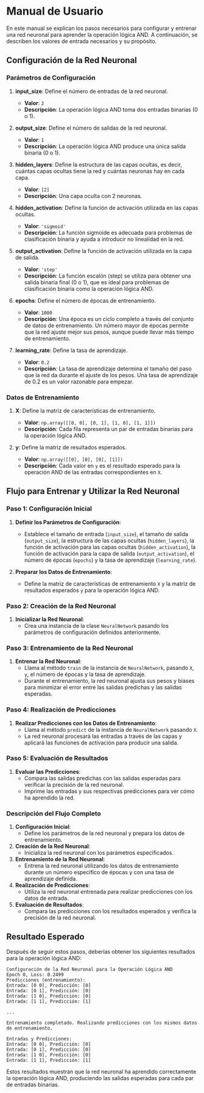 
# Manual de Usuario

En este manual se explican los pasos necesarios para configurar y entrenar una red neuronal para aprender la operación lógica AND. A continuación, se describen los valores de entrada necesarios y su propósito.

## Configuración de la Red Neuronal

### Parámetros de Configuración

1. **input_size**: Define el número de entradas de la red neuronal.
    - **Valor**: `2`
    - **Descripción**: La operación lógica AND toma dos entradas binarias (0 o 1).

2. **output_size**: Define el número de salidas de la red neuronal.
    - **Valor**: `1`
    - **Descripción**: La operación lógica AND produce una única salida binaria (0 o 1).

3. **hidden_layers**: Define la estructura de las capas ocultas, es decir, cuántas capas ocultas tiene la red y cuántas neuronas hay en cada capa.
    - **Valor**: `[2]`
    - **Descripción**: Una capa oculta con 2 neuronas.

4. **hidden_activation**: Define la función de activación utilizada en las capas ocultas.
    - **Valor**: `'sigmoid'`
    - **Descripción**: La función sigmoide es adecuada para problemas de clasificación binaria y ayuda a introducir no linealidad en la red.

5. **output_activation**: Define la función de activación utilizada en la capa de salida.
    - **Valor**: `'step'`
    - **Descripción**: La función escalón (step) se utiliza para obtener una salida binaria final (0 o 1), que es ideal para problemas de clasificación binaria como la operación lógica AND.

6. **epochs**: Define el número de épocas de entrenamiento.
    - **Valor**: `1000`
    - **Descripción**: Una época es un ciclo completo a través del conjunto de datos de entrenamiento. Un número mayor de épocas permite que la red ajuste mejor sus pesos, aunque puede llevar más tiempo de entrenamiento.

7. **learning_rate**: Define la tasa de aprendizaje.
    - **Valor**: `0.2`
    - **Descripción**: La tasa de aprendizaje determina el tamaño del paso que la red da durante el ajuste de los pesos. Una tasa de aprendizaje de 0.2 es un valor razonable para empezar.

### Datos de Entrenamiento

1. **X**: Define la matriz de características de entrenamiento.
    - **Valor**: `np.array([[0, 0], [0, 1], [1, 0], [1, 1]])`
    - **Descripción**: Cada fila representa un par de entradas binarias para la operación lógica AND.

2. **y**: Define la matriz de resultados esperados.
    - **Valor**: `np.array([[0], [0], [0], [1]])`
    - **Descripción**: Cada valor en `y` es el resultado esperado para la operación AND de las entradas correspondientes en `X`.

## Flujo para Entrenar y Utilizar la Red Neuronal

### Paso 1: Configuración Inicial

1. **Definir los Parámetros de Configuración**:
    - Establece el tamaño de entrada (`input_size`), el tamaño de salida (`output_size`), la estructura de las capas ocultas (`hidden_layers`), la función de activación para las capas ocultas (`hidden_activation`), la función de activación para la capa de salida (`output_activation`), el número de épocas (`epochs`) y la tasa de aprendizaje (`learning_rate`).

2. **Preparar los Datos de Entrenamiento**:
    - Define la matriz de características de entrenamiento `X` y la matriz de resultados esperados `y` para la operación lógica AND.

### Paso 2: Creación de la Red Neuronal

1. **Inicializar la Red Neuronal**:
    - Crea una instancia de la clase `NeuralNetwork` pasando los parámetros de configuración definidos anteriormente.

### Paso 3: Entrenamiento de la Red Neuronal

1. **Entrenar la Red Neuronal**:
    - Llama al método `train` de la instancia de `NeuralNetwork`, pasando `X`, `y`, el número de épocas y la tasa de aprendizaje.
    - Durante el entrenamiento, la red neuronal ajusta sus pesos y biases para minimizar el error entre las salidas predichas y las salidas esperadas.

### Paso 4: Realización de Predicciones

1. **Realizar Predicciones con los Datos de Entrenamiento**:
    - Llama al método `predict` de la instancia de `NeuralNetwork` pasando `X`.
    - La red neuronal procesará las entradas a través de las capas y aplicará las funciones de activación para producir una salida.

### Paso 5: Evaluación de Resultados

1. **Evaluar las Predicciones**:
    - Compara las salidas predichas con las salidas esperadas para verificar la precisión de la red neuronal.
    - Imprime las entradas y sus respectivas predicciones para ver cómo ha aprendido la red.

### Descripción del Flujo Completo

1. **Configuración Inicial**:
    - Define los parámetros de la red neuronal y prepara los datos de entrenamiento.
2. **Creación de la Red Neuronal**:
    - Inicializa la red neuronal con los parámetros especificados.
3. **Entrenamiento de la Red Neuronal**:
    - Entrena la red neuronal utilizando los datos de entrenamiento durante un número específico de épocas y con una tasa de aprendizaje definida.
4. **Realización de Predicciones**:
    - Utiliza la red neuronal entrenada para realizar predicciones con los datos de entrada.
5. **Evaluación de Resultados**:
    - Compara las predicciones con los resultados esperados y verifica la precisión de la red neuronal.

## Resultado Esperado

Después de seguir estos pasos, deberías obtener los siguientes resultados para la operación lógica AND:

```
Configuración de la Red Neuronal para la Operación Lógica AND
Epoch 0, Loss: 0.2499
Predicciones (entrenamiento):
Entrada: [0 0], Predicción: [0]
Entrada: [0 1], Predicción: [0]
Entrada: [1 0], Predicción: [0]
Entrada: [1 1], Predicción: [1]

...

Entrenamiento completado. Realizando predicciones con los mismos datos de entrenamiento.

Entradas y Predicciones:
Entrada: [0 0], Predicción: [0]
Entrada: [0 1], Predicción: [0]
Entrada: [1 0], Predicción: [0]
Entrada: [1 1], Predicción: [1]
```

Estos resultados muestran que la red neuronal ha aprendido correctamente la operación lógica AND, produciendo las salidas esperadas para cada par de entradas binarias.